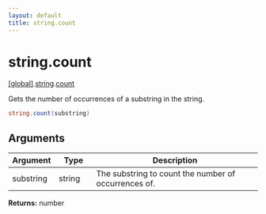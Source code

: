 ```yaml
---
layout: default
title: string.count
---
```


# string.count

[\[global\]]({{site.baseurl}}/docs/).[string]({{site.baseurl}}/docs/string/).[count]({{site.baseurl}}/docs/string/count/)

Gets the number of occurrences of a substring in the string.

```cs
string.count(substring)
```

## Arguments

<table>
  <col width="15%">
  <col width="15%">
  <thead>
    <tr>
      <th>Argument</th>
      <th>Type</th>
      <th>Description</th>
    </tr>
  </thead>
  <tbody>
    <tr>
      <td>substring</td>
      <td>string</td>
      <td>The substring to count the number of occurrences of.</td>
    </tr>
  </tbody>
</table>

**Returns:** number
